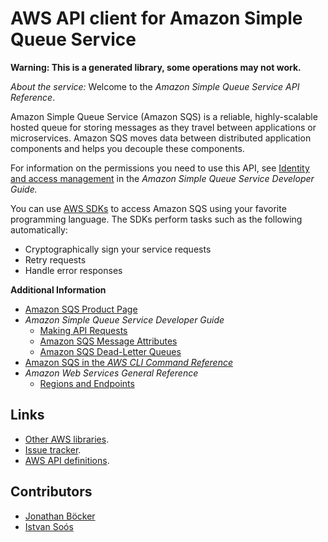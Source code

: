 # AWS API client for Amazon Simple Queue Service

**Warning: This is a generated library, some operations may not work.**

*About the service:*
Welcome to the <i>Amazon Simple Queue Service API Reference</i>.

Amazon Simple Queue Service (Amazon SQS) is a reliable, highly-scalable
hosted queue for storing messages as they travel between applications or
microservices. Amazon SQS moves data between distributed application
components and helps you decouple these components.

For information on the permissions you need to use this API, see <a
href="https://docs.aws.amazon.com/AWSSimpleQueueService/latest/SQSDeveloperGuide/sqs-authentication-and-access-control.html">Identity
and access management</a> in the <i>Amazon Simple Queue Service Developer
Guide.</i>

You can use <a href="https://aws.amazon.com/tools/#sdk">AWS SDKs</a> to
access Amazon SQS using your favorite programming language. The SDKs perform
tasks such as the following automatically:

<ul>
<li>
Cryptographically sign your service requests
</li>
<li>
Retry requests
</li>
<li>
Handle error responses
</li>
</ul>
<b>Additional Information</b>

<ul>
<li>
<a href="https://aws.amazon.com/sqs/">Amazon SQS Product Page</a>
</li>
<li>
<i>Amazon Simple Queue Service Developer Guide</i>

<ul>
<li>
<a
href="https://docs.aws.amazon.com/AWSSimpleQueueService/latest/SQSDeveloperGuide/sqs-making-api-requests.html">Making
API Requests</a>
</li>
<li>
<a
href="https://docs.aws.amazon.com/AWSSimpleQueueService/latest/SQSDeveloperGuide/sqs-message-metadata.html#sqs-message-attributes">Amazon
SQS Message Attributes</a>
</li>
<li>
<a
href="https://docs.aws.amazon.com/AWSSimpleQueueService/latest/SQSDeveloperGuide/sqs-dead-letter-queues.html">Amazon
SQS Dead-Letter Queues</a>
</li>
</ul> </li>
<li>
<a
href="https://docs.aws.amazon.com/cli/latest/reference/sqs/index.html">Amazon
SQS in the <i>AWS CLI Command Reference</i> </a>
</li>
<li>
<i>Amazon Web Services General Reference</i>

<ul>
<li>
<a
href="https://docs.aws.amazon.com/general/latest/gr/rande.html#sqs_region">Regions
and Endpoints</a>
</li>
</ul> </li>
</ul>

## Links

- [Other AWS libraries](https://github.com/agilord/aws_client/tree/master/generated).
- [Issue tracker](https://github.com/agilord/aws_client/issues).
- [AWS API definitions](https://github.com/aws/aws-sdk-js/tree/master/apis).

## Contributors

- [Jonathan Böcker](https://github.com/Schwusch)
- [Istvan Soós](https://github.com/isoos)

